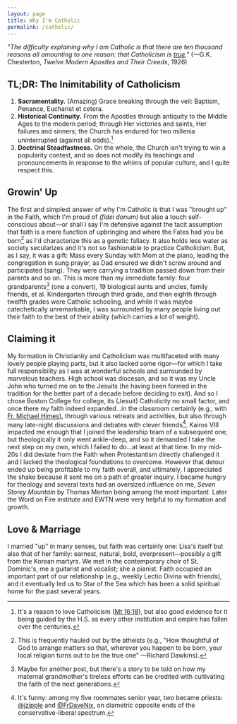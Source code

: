 ```yaml
---
layout: page
title: Why I'm Catholic
permalink: /catholic/
---
```

*"The difficulty explaining why I am Catholic is that there are ten thousand reasons all amounting to one reason: that Catholicism is [true](/apologia/)."* (—G.K. Chesterton, *Twelve Modern Apostles and Their Creeds*, 1926)

## TL;DR: The Inimitability of Catholicism
1. **Sacramentality.** (Amazing) Grace breaking through the veil: Baptism, Penance, Eucharist et cetera.
2. **Historical Continuity.** From the Apostles through antiquity to the Middle Ages to the modern period; through Her victories and saints, Her failures and sinners; the Church has endured for two millenia uninterrupted (against all odds).[^1]
3. **Doctrinal Steadfastness.** On the whole, the Church isn't trying to win a popularity contest, and so does not modify its teachings and pronouncements in response to the whims of popular culture, and I quite respect this.

[^1]: It's a reason to love Catholicism ([Mt 16:18](https://bible.usccb.org/bible/matthew/16?18)), but also good evidence for it being guided by the H.S. as every other institution and empire has fallen over the centuries.

## Growin' Up
The first and simplest answer of why I'm Catholic is that I was "brought up" in the Faith, which I'm proud of *(fidei donum)* but also a touch self-conscious about—or shall I say I'm defensive against the tacit assumption that faith is a mere function of upbringing and where the Fates had you be born[^2] as I'd characterize this as a genetic fallacy. It also holds less water as society secularizes and it's not so fashionable to practice Catholicism. But, as I say, it was a gift: Mass every Sunday with Mom at the piano, leading the congregation in sung prayer, as Dad ensured we didn't screw around and participated (sang). They were carrying a tradition passed down from their parents and so on. This is more than my immediate family: four grandparents[^3] (one a convert), 19 biological aunts and uncles, family friends, et al. Kindergarten through third grade, and then eighth through twelfth grades were Catholic schooling, and while it was maybe catechetically unremarkable, I was surrounded by many people living out their faith to the best of their ability (which carries a lot of weight).
 
[^2]: This is frequently hauled out by the atheists (e.g., "How thoughtful of God to arrange matters so that, wherever you happen to be born, your local religion turns out to be the true one" —Richard Dawkins).
[^3]: Maybe for another post, but there's a story to be told on how my maternal grandmother's tireless efforts can be credited with cultivating the faith of the next generations.

## Claiming it
My formation in Christianity and Catholicism was multifaceted with many lovely people playing parts, but it also lacked some rigor—for which I take full responsibility as I was at wonderful schools and surrounded by marvelous teachers. High school was diocesan, and so it was my Uncle John who turned me on to the Jesuits (he having been formed in the tradition for the better part of a decade before deciding to exit). And so I chose Boston College for college, its (Jesuit) Catholicity no small factor, and once there my faith indeed expanded...in the classroom certainly (e.g., with [Fr. Michael Himes](/frhimes.html)), through various retreats and activities, but also through many late-night discussions and debates with clever friends[^4]. Kairos VIII impacted me enough that I joined the leadership team of a subsequent one; but theologically it only went ankle-deep, and so it demanded I take the next step on my own, which I failed to do...at least at that time. In my mid-20s I did deviate from the Faith when Protestantism directly challenged it and I lacked the theological foundations to overcome. However that detour ended up being profitable to my faith overall, and ultimately, I appreciated the shake because it sent me on a path of greater inquiry. I became hungry for theology and several texts had an oversized influence on me, *Seven Storey Mountain* by Thomas Merton being among the most important. Later the Word on Fire institute and EWTN were very helpful to my formation and growth.

[^4]: It's funny: among my five roommates senior year, two became priests: [@jzipple](https://twitter.com/jzipple) and [@FrDaveNix](https://twitter.com/FrDaveNix), on diametric opposite ends of the conservative-liberal spectrum.

## Love & Marriage
I married "up" in many senses, but faith was certainly one: Lisa's itself but also that of her family: earnest, natural, bold, everpresent—possibly a gift from the Korean martyrs. We met in the contemporary choir of St. Dominic's, me a guitarist and vocalist; she a pianist. Faith occupied an important part of our relationship (e.g., weekly Lectio Divina with friends), and it eventually led us to Star of the Sea which has been a solid spiritual home for the past several years.